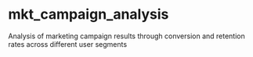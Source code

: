 # mkt_campaign_analysis
Analysis of marketing campaign results through conversion and retention rates across different user segments

